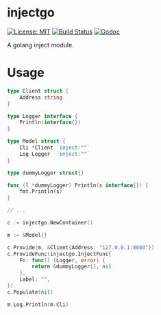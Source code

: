 # injectgo

[![License: MIT](https://img.shields.io/badge/License-MIT-yellow.svg)](https://opensource.org/licenses/MIT)
[![Build Status](https://travis-ci.org/RivenZoo/injectgo.svg?branch=master)](https://travis-ci.org/RivenZoo/injectgo)
[![Godoc](http://img.shields.io/badge/godoc-reference-blue.svg?style=flat)](https://godoc.org/github.com/RivenZoo/injectgo)

A golang inject module.

# Usage

```go
type Client struct {
    Address string
}

type Logger interface {
    Println(interface{})
}

type Model struct {
    Cli *Client `inject:""`
    Log Logger  `inject:""`
}

type dummyLogger struct{}

func (l *dummyLogger) Println(s interface{}) {
    fmt.Println(s)
}

// ...

c := injectgo.NewContainer()

m := &Model{}

c.Provide(m, &Client{Address: "127.0.0.1:8080"})
c.ProvideFunc(injectgo.InjectFunc{
    Fn: func() (Logger, error) {
        return &dummyLogger{}, nil
    },
    Label: "",
})
c.Populate(nil)

m.Log.Println(m.Cli)
```
